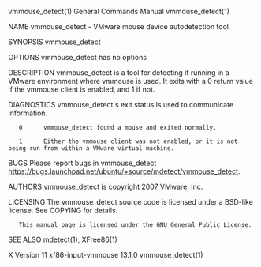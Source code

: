 vmmouse_detect(1)                                                                        General Commands Manual                                                                        vmmouse_detect(1)

NAME
       vmmouse_detect - VMware mouse device autodetection tool

SYNOPSIS
       vmmouse_detect

OPTIONS
       vmmouse_detect has no options

DESCRIPTION
       vmmouse_detect is a tool for detecting if running in a VMware environment where vmmouse is used.  It exits with a 0 return value if the vmmouse client is enabled, and 1 if not.

DIAGNOSTICS
       vmmouse_detect's exit status is used to communicate information.

       0      vmmouse_detect found a mouse and exited normally.

       1      Either the vmmouse client was not enabled, or it is not being run from within a VMware virtual machine.

BUGS
       Please report bugs in vmmouse_detect <https://bugs.launchpad.net/ubuntu/+source/mdetect/vmmouse_detect>.

AUTHORS
       vmmouse_detect is copyright 2007 VMware, Inc.

LICENSING
       The vmmouse_detect source code is licensed under a BSD-like license.  See COPYING for details.

       This manual page is licensed under the GNU General Public License.

SEE ALSO
       mdetect(1), XFree86(1)

X Version 11                                                                            xf86-input-vmmouse 13.1.0                                                                       vmmouse_detect(1)
